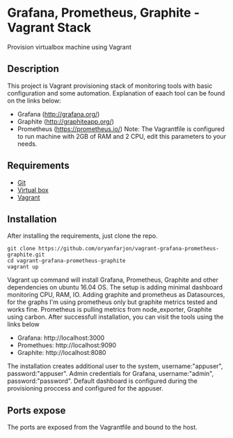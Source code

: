 # Grafana, Prometheus, Graphite - Vagrant Stack
Provision virtualbox machine using Vagrant
## Description
This project is Vagrant provisioning stack of monitoring tools with basic configuration and some automation.
Explanation of eaach tool can be found on the links below:
* Grafana (http://grafana.org/)
* Graphite (http://graphiteapp.org/)
* Prometheus (https://prometheus.io/)
Note: The Vagrantfile is configured to run machine with 2GB of RAM and 2 CPU, edit this parameters to your needs.

## Requirements
* [Git](http://git-scm.com)
* [Virtual box](https://www.virtualbox.org)
* [Vagrant](http://www.vagrantup.com)
## Installation
After installing the requirements, just clone the repo.

```
git clone https://github.com/oryanfarjon/vagrant-grafana-prometheus-graphite.git
cd vagrant-grafana-prometheus-graphite
vagrant up
```
Vagrant up command will install Grafana, Prometheus, Graphite and other dependencies on ubuntu 16.04 OS.
The setup is adding minimal dashboard monitoring CPU, RAM, IO.
Adding graphite and prometheus as Datasources, for the graphs I'm using prometheus only but graphite metrics tested and works fine.
Prometheus is pulling metrics from node_exporter, Graphite using carbon.
After successfull installation, you can visit the tools using the links below
* Grafana: http://localhost:3000
* Promethues: http://localhost:9090
* Graphite: http://localhost:8080

The installation creates additional user to the system, username:"appuser", password:"appuser".
Admin credentials for Grafana, username:"admin", password:"password".
Default dashboard is configured during the provisioning proccess and configured for the appuser.

## Ports expose
The ports are exposed from the Vagrantfile and bound to the host.
